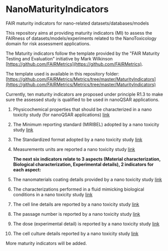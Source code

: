 # NanoMaturityIndicators
FAIR maturity indicators for nano-related datasets/databases/models

This repository aims at providing maturity indicators (MI) to assess the FAIRness of datasets/models/experiments related to the NanoToxicology domain for risk assessment applications.

The Maturity indicators follow the template provided by the "FAIR Maturity Testing and Evaluation" initiative by Mark Wilkinson [https://github.com/FAIRMetrics](https://github.com/FAIRMetrics). 

The template used is available in this repository folder: [https://github.com/FAIRMetrics/Metrics/tree/master/MaturityIndicators](https://github.com/FAIRMetrics/Metrics/tree/master/MaturityIndicators)

Currently, ten maturity indicators are proposed under principle R1.3 to make sure the assessed study is qualified to be used in nanoQSAR applications.

1. Physicochemical properties that should be characterized in a nano toxicity study (for nanoQSAR applications) [link](https://github.com/ammar257ammar/NanoMaturityIndicators/blob/main/Gen2_MI_R1.3_NT_PCHEM.md)

2. The Minimum reporting standard (MIRIBEL) adopted by a nano toxicity study  [link](https://github.com/ammar257ammar/NanoMaturityIndicators/blob/main/Gen2_MI_R1.3_NT_MIRIBEL.md)

3. The Standardized format adopted by a nano toxicity study [link](https://github.com/ammar257ammar/NanoMaturityIndicators/blob/main/Gen2_MI_R1.3_NT_STDFMT.md) 

4. Measurements units are reported a nano toxicity study [link](https://github.com/ammar257ammar/NanoMaturityIndicators/blob/main/Gen2_MI_R1.3_NT_UNIT.md)

   

   **The next six indicators relate to 3 aspects (Material characterization, Biological characterization, Experimental details), 2 indicators for each aspect:**

   

5. The nanomaterials coating details provided by a nano toxicity study  [link](https://github.com/ammar257ammar/NanoMaturityIndicators/blob/main/Gen2_MI_R1.3_NT_MT_COATING.md)

6. The characterizations performed in a fluid mimicking biological conditions in a nano toxicity study [link](https://github.com/ammar257ammar/NanoMaturityIndicators/blob/main/Gen2_MI_R1.3_NT_MT_BIOC.md)

7. The cell line details are reported by a nano toxicity study [link](https://github.com/ammar257ammar/NanoMaturityIndicators/blob/main/Gen2_MI_R1.3_NT_BIO_CELLLINE.md)

8. The passage number is reported by a nano toxicity study [link](https://github.com/ammar257ammar/NanoMaturityIndicators/blob/main/Gen2_MI_R1.3_NT_BIO_PASSAGE.md) 

9. The dose (experimental detail) is reported by a nano toxicity study [link](https://github.com/ammar257ammar/NanoMaturityIndicators/blob/main/Gen2_MI_R1.3_NT_EXP_DOSE.md)

10. The cell culture details reported by a nano toxicity study [link](https://github.com/ammar257ammar/NanoMaturityIndicators/blob/main/Gen2_MI_R1.3_NT_EXP_CELLCULTURE.md)



More maturity indicators will be added.